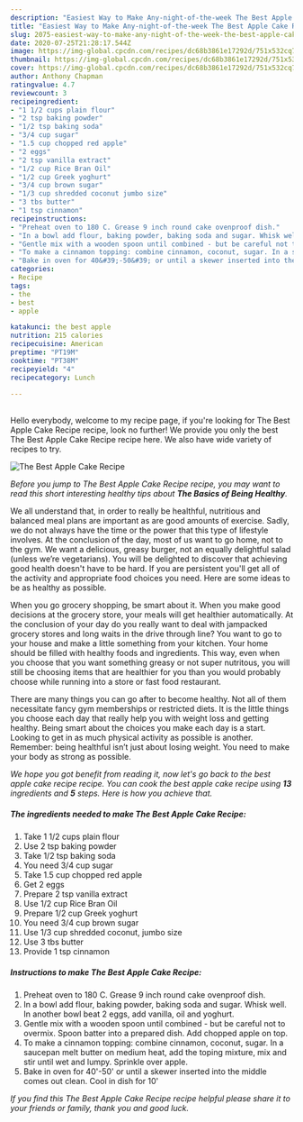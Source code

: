 ```yaml
---
description: "Easiest Way to Make Any-night-of-the-week The Best Apple Cake Recipe"
title: "Easiest Way to Make Any-night-of-the-week The Best Apple Cake Recipe"
slug: 2075-easiest-way-to-make-any-night-of-the-week-the-best-apple-cake-recipe
date: 2020-07-25T21:28:17.544Z
image: https://img-global.cpcdn.com/recipes/dc68b3861e17292d/751x532cq70/the-best-apple-cake-recipe-recipe-main-photo.jpg
thumbnail: https://img-global.cpcdn.com/recipes/dc68b3861e17292d/751x532cq70/the-best-apple-cake-recipe-recipe-main-photo.jpg
cover: https://img-global.cpcdn.com/recipes/dc68b3861e17292d/751x532cq70/the-best-apple-cake-recipe-recipe-main-photo.jpg
author: Anthony Chapman
ratingvalue: 4.7
reviewcount: 3
recipeingredient:
- "1 1/2 cups plain flour"
- "2 tsp baking powder"
- "1/2 tsp baking soda"
- "3/4 cup sugar"
- "1.5 cup chopped red apple"
- "2 eggs"
- "2 tsp vanilla extract"
- "1/2 cup Rice Bran Oil"
- "1/2 cup Greek yoghurt"
- "3/4 cup brown sugar"
- "1/3 cup shredded coconut jumbo size"
- "3 tbs butter"
- "1 tsp cinnamon"
recipeinstructions:
- "Preheat oven to 180 C. Grease 9 inch round cake ovenproof dish."
- "In a bowl add flour, baking powder, baking soda and sugar. Whisk well. In another bowl beat 2 eggs, add vanilla, oil and yoghurt."
- "Gentle mix with a wooden spoon until combined - but be careful not to overmix. Spoon batter into a prepared dish. Add chopped apple on top."
- "To make a cinnamon topping: combine cinnamon, coconut, sugar. In a saucepan melt butter on medium heat, add the toping mixture, mix and stir until wet and lumpy. Sprinkle over apple."
- "Bake in oven for 40&#39;-50&#39; or until a skewer inserted into the middle comes out clean. Cool in dish for 10&#39;"
categories:
- Recipe
tags:
- the
- best
- apple

katakunci: the best apple 
nutrition: 215 calories
recipecuisine: American
preptime: "PT19M"
cooktime: "PT38M"
recipeyield: "4"
recipecategory: Lunch

---
```

<br>
Hello everybody, welcome to my recipe page, if you're looking for The Best Apple Cake Recipe recipe, look no further! We provide you only the best The Best Apple Cake Recipe recipe here. We also have wide variety of recipes to try.
<br>


![The Best Apple Cake Recipe](https://img-global.cpcdn.com/recipes/dc68b3861e17292d/751x532cq70/the-best-apple-cake-recipe-recipe-main-photo.jpg)

<i>Before you jump to The Best Apple Cake Recipe recipe, you may want to read this short interesting healthy tips about <strong>The Basics of Being Healthy</strong>.</i>

We all understand that, in order to really be healthful, nutritious and balanced meal plans are important as are good amounts of exercise. Sadly, we do not always have the time or the power that this type of lifestyle involves. At the conclusion of the day, most of us want to go home, not to the gym. We want a delicious, greasy burger, not an equally delightful salad (unless we’re vegetarians). You will be delighted to discover that achieving good health doesn't have to be hard. If you are persistent you'll get all of the activity and appropriate food choices you need. Here are some ideas to be as healthy as possible.

When you go grocery shopping, be smart about it. When you make good decisions at the grocery store, your meals will get healthier automatically. At the conclusion of your day do you really want to deal with jampacked grocery stores and long waits in the drive through line? You want to go to your house and make a little something from your kitchen. Your home should be filled with healthy foods and ingredients. This way, even when you choose that you want something greasy or not super nutritous, you will still be choosing items that are healthier for you than you would probably choose while running into a store or fast food restaurant.

There are many things you can go after to become healthy. Not all of them necessitate fancy gym memberships or restricted diets. It is the little things you choose each day that really help you with weight loss and getting healthy. Being smart about the choices you make each day is a start. Looking to get in as much physical activity as possible is another. Remember: being healthful isn’t just about losing weight. You need to make your body as strong as possible. 


<i>We hope you got benefit from reading it, now let's go back to the best apple cake recipe recipe. You can cook the best apple cake recipe using <strong>13</strong> ingredients and <strong>5</strong> steps. Here is how you achieve that.
</i>

##### The ingredients needed to make The Best Apple Cake Recipe:

1. Take 1 1/2 cups plain flour
1. Use 2 tsp baking powder
1. Take 1/2 tsp baking soda
1. You need 3/4 cup sugar
1. Take 1.5 cup chopped red apple
1. Get 2 eggs
1. Prepare 2 tsp vanilla extract
1. Use 1/2 cup Rice Bran Oil
1. Prepare 1/2 cup Greek yoghurt
1. You need 3/4 cup brown sugar
1. Use 1/3 cup shredded coconut, jumbo size
1. Use 3 tbs butter
1. Provide 1 tsp cinnamon


##### Instructions to make The Best Apple Cake Recipe:

1. Preheat oven to 180 C. Grease 9 inch round cake ovenproof dish.
1. In a bowl add flour, baking powder, baking soda and sugar. Whisk well. In another bowl beat 2 eggs, add vanilla, oil and yoghurt.
1. Gentle mix with a wooden spoon until combined - but be careful not to overmix. Spoon batter into a prepared dish. Add chopped apple on top.
1. To make a cinnamon topping: combine cinnamon, coconut, sugar. In a saucepan melt butter on medium heat, add the toping mixture, mix and stir until wet and lumpy. Sprinkle over apple.
1. Bake in oven for 40&#39;-50&#39; or until a skewer inserted into the middle comes out clean. Cool in dish for 10&#39;


<i>If you find this The Best Apple Cake Recipe recipe helpful please share it to your friends or family, thank you and good luck.</i>
